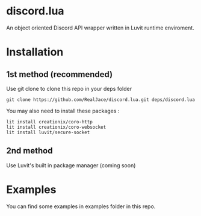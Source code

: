 # discord.lua
An object oriented Discord API wrapper written in Luvit runtime enviroment.

# Installation
## 1st method (recommended)
Use git clone to clone this repo in your deps folder
```
git clone https://github.com/RealJace/discord.lua.git deps/discord.lua
```
You may also need to install these packages : 
```
lit install creationix/coro-http
lit install creationix/coro-websocket
lit install luvit/secure-socket
```
## 2nd method
Use Luvit's built in package manager (coming soon)

# Examples
You can find some examples in examples folder in this repo.
